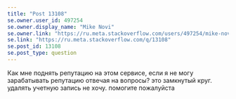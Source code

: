 ```yaml
---
title: "Post 13108"
se.owner.user_id: 497254
se.owner.display_name: "Mike Novi"
se.owner.link: "https://ru.meta.stackoverflow.com/users/497254/mike-novi"
se.link: "https://ru.meta.stackoverflow.com/q/13108"
se.post_id: 13108
se.post_type: question
---
```

<p>Как мне поднять репутацию на этом сервисе, если я не могу зарабатывать репутацию отвечая на вопросы? это замкнутый круг. удалять учетную запись не хочу. помогите пожалуйста</p>
